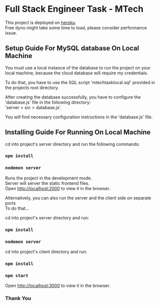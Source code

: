 # Full Stack Engineer Task - MTech

This project is deployed on [heroku](https://mtech-task.herokuapp.com).\
Free dyno might take some time to load, please consider performance issue.

## Setup Guide For MySQL database On Local Machine

You must use a local instance of the database to run the project on your local machine, because the cloud database will require my credentials.

To do that, you have to use the SQL script 'mtechtasklocal.sql' provided in the projects root directory.

After creating the database successfully, you have to configure the 'database.js' file in the following directory:\
'server > src > database.js'.

You will find necessary configuration instructions in the 'database.js' file.

## Installing Guide For Running On Local Machine

cd into project's server directory and run the following commands:

### `npm install`

### `nodemon server`

Runs the project in the development mode.\
Server will server the static frontend files.\
Open [http://localhost:2000](http://localhost:2000) to view it in the browser.

Alternatively, you can also run the server and the client side on separate ports\
To do that...

cd into project's server directory and run:

### `npm install`

### `nodemon server`

cd into project's client directory and run:

### `npm install`

### `npm start`

Open [http://localhost:3000](http://localhost:3000) to view it in the browser.

### Thank You
